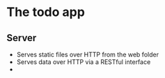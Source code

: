 # The todo app

## Server
- Serves static files over HTTP from the web folder
- Serves data over HTTP via a RESTful interface
- 